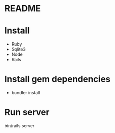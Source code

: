 # README

# Install
* Ruby
* Sqlite3
* Node
* Rails

# Install gem dependencies
* bundler install

# Run server
bin/rails server